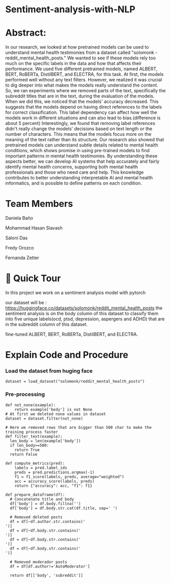 # Sentiment-analysis-with-NLP
# Abstract:
In our research, we looked at how pretrained models can be used to understand mental health testimonies from a dataset called "solomonk - reddit_mental_health_posts." We wanted to see if these models rely too much on the specific labels in the data and how that affects their performance. We used five different pretrained models, named ALBERT, BERT, RoBERTa, DistilBERT, and ELECTRA, for this task. At first, the models performed well without any text filters.
However, we realized it was crucial to dig deeper into what makes the models really understand the content. So, we ran experiments where we removed parts of the text, specifically the subreddit titles that are in the text, during the evaluation of the models. When we did this, we noticed that the models' accuracy decreased. This suggests that the models depend on having direct references to the labels for correct classification. This label dependency can affect how well the models work in different situations and can also lead to bias.(difference is about 5 percent)
Interestingly, we found that removing label references didn't really change the models' decisions based on text length or the number of characters. This means that the models focus more on the meaning of the text rather than its structure.
Our research also showed that pretrained models can understand subtle details related to mental health conditions, which shows promise in using pre-trained models to find important patterns in mental health testimonies.
By understanding these aspects better, we can develop AI systems that help accurately and fairly identify mental health concerns, supporting both mental health professionals and those who need care and help. This knowledge contributes to better understanding interpretable AI and mental health informatics, and is possible to define patterns on each condition.
# Team Members
Daniela Baño

Mohammad Hasan Siavash

Saloni Das

Fredy Orozco

Fernanda Zetter

# 🚀 Quick Tour

In this project we work on a sentiment analysis model with pytorch

our dataset will be : https://huggingface.co/datasets/solomonk/reddit_mental_health_posts
the sentiment analysis is on the body column of this dataset to classify them into five unique labels(ocd, ptsd, depression, aspergers and ADHD) that are in the subreddit column of this dataset.

fine-tuned ALBERT, BERT, RoBERTa, DistilBERT, and ELECTRA.


# Explain Code and Procedure

### Load the dataset from huging face
```
dataset = load_dataset("solomonk/reddit_mental_health_posts")
```

### Pre-processing

```
def not_none(example):
    return example['body'] is not None
# At first we deleted none values in dataset
dataset = dataset.filter(not_none)

# Here we removed rows that are bigger than 500 char to make the training process faster
def filter_text(example):
  len_body = len(example['body'])
  if len_body>=500:
    return True
  return False

def compute_metrics(pred):
    labels = pred.label_ids
    preds = pred.predictions.argmax(-1)
    f1 = f1_score(labels, preds, average="weighted")
    acc = accuracy_score(labels, preds)
    return {"accuracy": acc, "f1": f1}

def prepare_dataframe(df):
  # Concatenate title and body
  df['body'] = df.body.fillna('')
  df['body'] = df.body.str.cat(df.title, sep=' ')

  # Removed deleted posts
  df = df[~df.author.str.contains('
')]
  df = df[~df.body.str.contains('
')]
  df = df[~df.body.str.contains('
')]
  df = df[~df.body.str.contains('
')]

  # Removed moderador posts
  df = df[df.author!='AutoModerator']

  return df[['body', 'subreddit']]
```

  
